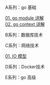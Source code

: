 A系列：go 基础

[01. go module 详解](mygo/blog/A01-go-module.md)\
[02. go context 详解](mygo/blog/A02-go-context.md)

B系列：数据库技术

C系列：网络技术

[01. IO 模型](mygo/blog/C01-IO.md)

D系列：Docker技术

E系列：go 高级
